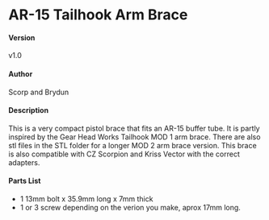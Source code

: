 # AR-15 Tailhook Arm Brace

#### Version
v1.0

#### Author
Scorp and Brydun

#### Description 
This is a very compact pistol brace that fits an AR-15 buffer tube. It is partly inspired by the Gear Head Works Tailhook MOD 1 arm brace. There are also stl files in the STL folder for a longer MOD 2 arm brace version. This brace is also compatible with CZ Scorpion and Kriss Vector with the correct adapters.


#### Parts List
* 1 13mm bolt x 35.9mm long x 7mm thick
* 1 or 3 screw depending on the verion you make, aprox 17mm long.
